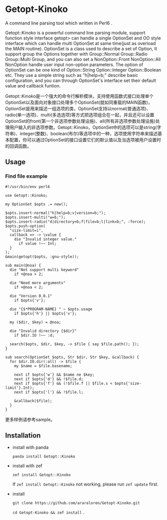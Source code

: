 # Getopt-Kinoko

A command line parsing tool which written in Perl6 .

Getopt::Kinoko is a powerful command line parsing module, support function style interface getopt> can handle a single OptionSet and OO style interface which can handle multi OptionSet at same time(just as overload the MAIN routine). OptionSet is a class used to describe a set of Option, It support group the Options together with Group::Normal Group::Radio Group::Multi Group, and you can also set a NonOption::Front NonOption::All NonOption handle user input non-option parameters. The option of OptionSet can be one kind of Option::String Option::Integer Option::Boolean etc. They use a simple string such as "h|help=b;" describe basic configuration, and you can through OptionSet's interface set their default value and callback funtion. 

Getopt::Kinoko是一个强大的命令行解析模块，支持使用函数式接口处理单个OptionSet以及面向对象接口处理多个OptionSet(就如同重载的MAIN函数)，OptionSet是用来描述一组选项的类，OptionSet支持以normal(普通选项)、radio(单一选项)、multi(多选选项)等方式把选项组合在一起，并且还可以设置OptionSet的front(第一个非选项参数处理设施)、all(所有非选项参数处理设施)处理用户输入的非选项参数。Getopt::Kinoko，OptionSet中的选项可以是string(字符串)、integer(整数)、boolean(布尔)等选项中的一种，选项使用字符串来描述基本配置，你可以通过OptionSet的接口设置它们的默认值以及当选项被用户设置时的回调函数。

## Usage

### Find file example

```Perl6
#!/usr/bin/env perl6

use Getopt::Kinoko;

my OptionSet $opts .= new();

$opts.insert-normal("h|help=b;v|version=b;");
$opts.insert-multi("w=b;");
$opts.insert-radio("d|directory=b;f|file=b;l|link=b;", :force);
$opts.push-option(
  "size-limit=i",
  callback => -> \value {
    die "Invalid integer value."
      if value !~~ Int;
  }
);
&main(getopt($opts, :gnu-style));

sub main(@noa) {
  die "Not support multi keyword"
    if +@noa > 2;

  die "Need more arguments"
    if +@noa < 2;

  die "Version 0.0.1"
    if $opts{'v'};

  die "{$*PROGRAM-NAME} " ~ $opts.usage
    if $opts{'h'} || $opts{'v'};

  my ($dir, $key) = @noa;

  die "Invalid directory {$dir}"
    if $dir.IO !~~ :d;

  search($opts, $dir, $key, -> $file { say $file.path(); });
}

sub search(OptionSet $opts, Str $dir, Str $key, &callback) {
  for $dir.IO.dir(:all) -> $file {
    my $name = $file.basename;

    next if $opts{'w'} && $name ne $key;
    next if $opts{'d'} && !$file.d;
    next if $opts{'f'} && (!$file.f || $file.s < $opts{'size-limit'}.Int);
    next if $opts{'l'} && !$file.l;

    &callback($file);
  }
}

```

更多样例请参考sample。

## Installation

+ install with panda

	`panda install Getopt::Kinoko`

+ install with zef

	`zef install Getopt::Kinoko`

	If `zef install Getopt::Kinoko` not working, please run `zef update` first.

+ install

	`git clone https://github.com/araraloren/Getopt-Kinoko.git`

	`cd Getopt-Kinoko && zef install` .
